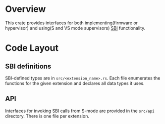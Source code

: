 # Overview

This crate provides interfaces for both implementing(firmware or hypervisor)
and using(S and VS mode supervisors)
[SBI](https://github.com/riscv-non-isa/riscv-sbi-doc/releases) functionality.

# Code Layout

## SBI definitions

SBI-defined types are in `src/<extension_name>.rs`. Each file enumerates the
functions for the given extension and declares all data types it uses.

## API

Interfaces for invoking SBI calls from S-mode are provided in the `src/api`
directory. There is one file per extension.
